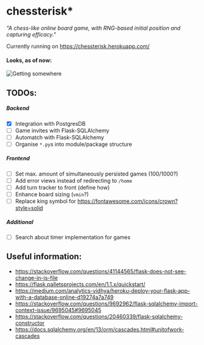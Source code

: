 # chessterisk*
*"A chess-like online board game, with RNG-based initial position and capturing efficacy."*

Currently running on https://chessterisk.herokuapp.com/

#### Looks, as of now:

![Getting somewhere](https://media.giphy.com/media/kucRgSSmSObdhqeh0N/giphy.gif)

## TODOs:

##### Backend
- [x] Integration with PostgresDB
- [ ] Game invites with Flask-SQLAlchemy
- [ ] Automatch with Flask-SQLAlchemy
- [ ] Organise `*.py`s into module/package structure

##### Frontend
- [ ] Set max. amount of simultaneously persisted games (100/1000?)
- [ ] Add error views instead of redirecting to `/home`
- [ ] Add turn tracker to front (define how)
- [ ] Enhance board sizing (`vmin`?)
- [ ] Replace king symbol for https://fontawesome.com/icons/crown?style=solid

##### Additional
- [ ] Search about timer implementation for games

## Useful information:
* https://stackoverflow.com/questions/41144565/flask-does-not-see-change-in-js-file
* https://flask.palletsprojects.com/en/1.1.x/quickstart/
* https://medium.com/analytics-vidhya/heroku-deploy-your-flask-app-with-a-database-online-d19274a7a749
* https://stackoverflow.com/questions/9692962/flask-sqlalchemy-import-context-issue/9695045#9695045
* https://stackoverflow.com/questions/20460339/flask-sqlalchemy-constructor
* https://docs.sqlalchemy.org/en/13/orm/cascades.html#unitofwork-cascades
